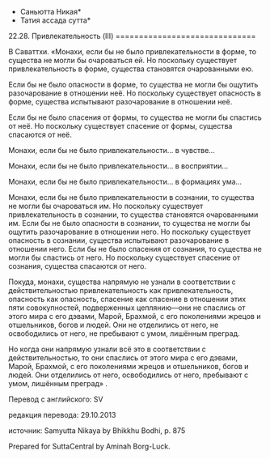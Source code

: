 * Саньютта Никая*
* Татия ассада сутта*

22\.28\. Привлекательность \(III\)
\=\=\=\=\=\=\=\=\=\=\=\=\=\=\=\=\=\=\=\=\=\=\=\=\=\=\=\=\=\=

В Саваттхи\. «Монахи, если бы не было привлекательности в форме, то существа не могли бы очароваться ей\. Но поскольку существует привлекательность в форме, существа становятся очарованными ею\.

Если бы не было опасности в форме, то существа не могли бы ощутить разочарование в отношении неё\. Но поскольку существует опасность в форме, существа испытывают разочарование в отношении неё\.

Если бы не было спасения от формы, то существа не могли бы спастись от неё\. Но поскольку существует спасение от формы, существа спасаются от неё\.

Монахи, если бы не было привлекательности… в чувстве…

Монахи, если бы не было привлекательности… в восприятии…

Монахи, если бы не было привлекательности… в формациях ума…

Монахи, если бы не было привлекательности в сознании, то существа не могли бы очароваться им\. Но поскольку существует привлекательность в сознании, то существа становятся очарованными им\. Если бы не было опасности в сознании, то существа не могли бы ощутить разочарование в отношении него\. Но поскольку существует опасность в сознании, существа испытывают разочарование в отношении него\. Если бы не было спасения от сознания, то существа не могли бы спастись от него\. Но поскольку существует спасение от сознания, существа спасаются от него\.

Покуда, монахи, существа напрямую не узнали в соответствии с действительностью привлекательность как привлекательность, опасность как опасность, спасение как спасение в отношении этих пяти совокупностей, подверженных цеплянию—они не спаслись от этого мира с его дэвами, Марой, Брахмой, с его поколениями жрецов и отшельников, богов и людей\. Они не отделились от него, не освободились от него, не пребывают с умом, лишённым преград\.

Но когда они напрямую узнали всё это в соответствии с действительностью, то они спаслись от этого мира с его дэвами, Марой, Брахмой, с его поколениями жрецов и отшельников, богов и людей\. Они отделились от него, освободились от него, пребывают с умом, лишённым преград» \.

Перевод с английского: SV

редакция перевода: 29\.10\.2013

источник: Samyutta Nikaya by Bhikkhu Bodhi, p\. 875

Prepared for SuttaCentral by Aminah Borg\-Luck\.
